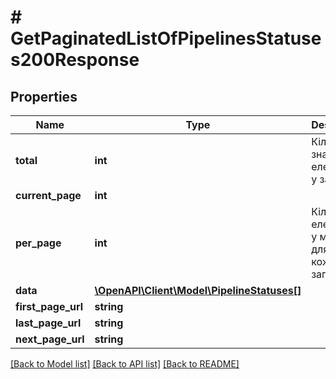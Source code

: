 # # GetPaginatedListOfPipelinesStatuses200Response

## Properties

Name | Type | Description | Notes
------------ | ------------- | ------------- | -------------
**total** | **int** | Кількість знайдених елементів у запиті | [optional]
**current_page** | **int** |  | [optional]
**per_page** | **int** | Кількість елементів у масиві для кожного запиту | [optional]
**data** | [**\OpenAPI\Client\Model\PipelineStatuses[]**](PipelineStatuses.md) |  | [optional]
**first_page_url** | **string** |  | [optional]
**last_page_url** | **string** |  | [optional]
**next_page_url** | **string** |  | [optional]

[[Back to Model list]](../../README.md#models) [[Back to API list]](../../README.md#endpoints) [[Back to README]](../../README.md)
